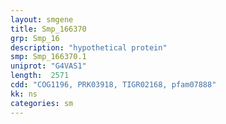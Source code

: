 ```yaml
---
layout: smgene
title: Smp_166370
grp: Smp_16
description: "hypothetical protein"
smp: Smp_166370.1
uniprot: "G4VAS1"
length:  2571
cdd: "COG1196, PRK03918, TIGR02168, pfam07888"
kk: ns
categories: sm
---
```

